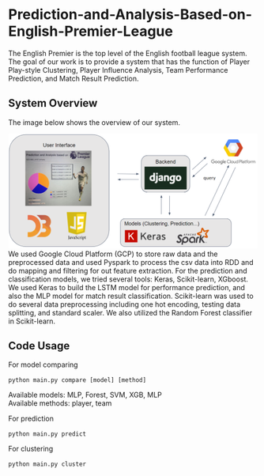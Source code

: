 # Prediction-and-Analysis-Based-on-English-Premier-League

The English Premier is the top level of the English football league system. The goal of our work is to provide a system that has the function of Player Play-style Clustering, Player Influence Analysis, Team Performance Prediction, and Match Result Prediction.

## System Overview
The image below shows the overview of our system. 

<img src="readme_images/overview.png">
We used Google Cloud Platform (GCP) to store raw data and the preprocessed data and used Pyspark to process the csv data into RDD and do mapping and filtering for out feature extraction. For the prediction and classification models, we tried several tools: Keras, Scikit-learn, XGboost. We used Keras to build the LSTM model for performance prediction, and also the MLP model for match result classification. Scikit-learn was used to do several data preprocessing including one hot encoding, testing data splitting, and standard scaler. We also utilized the Random Forest classifier in Scikit-learn. 

## Code Usage
For model comparing
```
python main.py compare [model] [method]
```
Available models: MLP, Forest, SVM, XGB, MLP <br>
Available methods: player, team

For prediction
```
python main.py predict
```
For clustering
```
python main.py cluster
```
